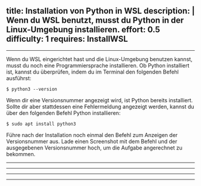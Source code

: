 title: Installation von Python in WSL
description: |
  Wenn du WSL benutzt, musst du Python in der Linux-Umgebung installieren.
effort: 0.5
difficulty: 1
requires: InstallWSL
---
---

Wenn du WSL eingerichtet hast und die Linux-Umgebung benutzen kannst, musst du noch eine Programmiersprache installieren. 
Ob Python installiert ist, kannst du überprüfen, indem du im Terminal den folgenden Befehl ausführst:

    $ python3 --version

Wenn dir eine Versionsnummer angezeigt wird, ist Python bereits installiert. Sollte dir aber stattdessen eine Fehlermeldung angezeigt werden, kannst du über den folgenden Befehl Python installieren:

    $ sudo apt install python3 

Führe nach der Installation noch einmal den Befehl zum Anzeigen der Versionsnummer aus. Lade einen Screenshot mit dem Befehl und der ausgegebenen Versionsnummer hoch, um die Aufgabe angerechnet zu bekommen.

---
---

---
---